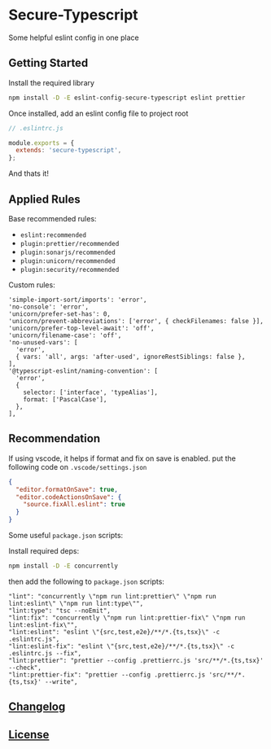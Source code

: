 # Secure-Typescript

Some helpful eslint config in one place

## Getting Started

Install the required library

```sh
npm install -D -E eslint-config-secure-typescript eslint prettier
```

Once installed, add an eslint config file to project root

```js
// .eslintrc.js

module.exports = {
  extends: 'secure-typescript',
};
```

And thats it!

## Applied Rules

Base recommended rules:

- `eslint:recommended`
- `plugin:prettier/recommended`
- `plugin:sonarjs/recommended`
- `plugin:unicorn/recommended`
- `plugin:security/recommended`

Custom rules:

```
'simple-import-sort/imports': 'error',
'no-console': 'error',
'unicorn/prefer-set-has': 0,
'unicorn/prevent-abbreviations': ['error', { checkFilenames: false }],
'unicorn/prefer-top-level-await': 'off',
'unicorn/filename-case': 'off',
'no-unused-vars': [
  'error',
  { vars: 'all', args: 'after-used', ignoreRestSiblings: false },
],
'@typescript-eslint/naming-convention': [
  'error',
  {
    selector: ['interface', 'typeAlias'],
    format: ['PascalCase'],
  },
],
```

## Recommendation

If using vscode, it helps if format and fix on save is enabled. put the following code on `.vscode/settings.json`

```json
{
  "editor.formatOnSave": true,
  "editor.codeActionsOnSave": {
    "source.fixAll.eslint": true
  }
}
```

Some useful `package.json` scripts:

Install required deps:

```sh
npm install -D -E concurrently
```

then add the following to `package.json` scripts:

```
"lint": "concurrently \"npm run lint:prettier\" \"npm run lint:eslint\" \"npm run lint:type\"",
"lint:type": "tsc --noEmit",
"lint:fix": "concurrently \"npm run lint:prettier-fix\" \"npm run lint:eslint-fix\"",
"lint:eslint": "eslint \"{src,test,e2e}/**/*.{ts,tsx}\" -c .eslintrc.js",
"lint:eslint-fix": "eslint \"{src,test,e2e}/**/*.{ts,tsx}\" -c .eslintrc.js --fix",
"lint:prettier": "prettier --config .prettierrc.js 'src/**/*.{ts,tsx}' --check",
"lint:prettier-fix": "prettier --config .prettierrc.js 'src/**/*.{ts,tsx}' --write",
```

## [Changelog](./CHANGELOG.md)

## [License](./LICENSE)
